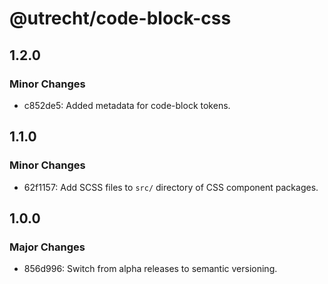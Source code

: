 # @utrecht/code-block-css

## 1.2.0

### Minor Changes

- c852de5: Added metadata for code-block tokens.

## 1.1.0

### Minor Changes

- 62f1157: Add SCSS files to `src/` directory of CSS component packages.

## 1.0.0

### Major Changes

- 856d996: Switch from alpha releases to semantic versioning.
